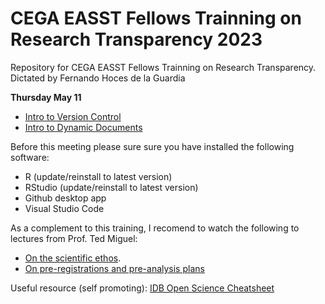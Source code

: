 # CEGA EASST Fellows Trainning on Research Transparency 2023
Repository for CEGA EASST Fellows Trainning on Research Transparency.   
Dictated by Fernando Hoces de la Guardia


**Thursday May 11**
- [Intro to Version Control](https://github.com/BITSS/CEGA2023/blob/main/slides_git.pdf)
- [Intro to Dynamic Documents](https://github.com/BITSS/CEGA2023/blob/main/slides_dd.pdf)



Before this meeting please sure sure you have installed the following software:
 -  R (update/reinstall to latest version)
 -  RStudio  (update/reinstall to latest version)
 -  Github desktop app
 -  Visual Studio Code

As a complement to this training, I recomend to watch the following to lectures from Prof. Ted Miguel: 
 - [On the scientific ethos](https://www.youtube.com/watch?v=rDy2dEuMpJE). 
 - [On pre-registrations and pre-analysis plans](https://www.youtube.com/watch?v=XeGH5Hzdl_c)   

Useful resource (self promoting): [IDB Open Science Cheatsheet](http://idbdocs.iadb.org/wsdocs/getdocument.aspx?docnum=EZSHARE-1350314980-383)
